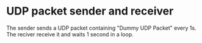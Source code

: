 # UDP packet sender and receiver

The sender sends a UDP packet containing "Dummy UDP Packet" every 1s.
The reciver receive it and waits 1 second in a loop.
